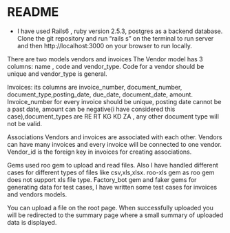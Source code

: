 # README

* I have used Rails6 , ruby version 2.5.3, postgres as a backend database. Clone the git repository and run “rails s” on the terminal to run server and then http://localhost:3000 on your browser to run locally. 

There are two models vendors and invoices
The Vendor model has 3 columns: name , code and vendor_type. Code for a vendor should be unique and vendor_type is general.

Invoices: its columns are  invoice_number, document_number, document_type,posting_date, due_date, document_date, amount. Invoice_number for every invoice should be unique, posting date cannot be a past date, amount can be negative(i have considered this case),document_types are RE RT KG KD ZA , any other document type will not be valid.

Associations
Vendors and invoices are associated with each other. Vendors can have many invoices and every invoice will be connected to one vendor. Vendor_id is the foreign key in invoices for creating associations.

Gems used
roo gem to upload and read files. Also I have handled different cases for different types of files like csv,xls,xlsx.
 roo-xls gem as  roo gem does not support xls file type.
Factory_bot gem and  faker gems for generating data for test cases, I have written some test cases for invoices and vendors models.

You can upload a file on the root page. When successfully uploaded you will be redirected to the summary page where a small summary of uploaded data is displayed.

